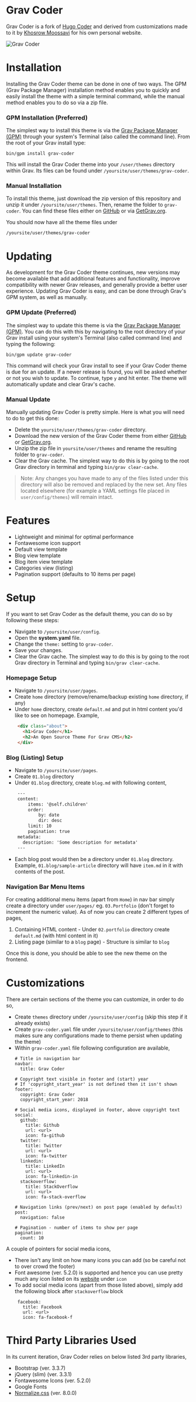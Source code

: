 # Grav Coder

Grav Coder is a fork of [Hugo Coder](https://github.com/luizdepra/hugo-coder) and derived from customizations made to it by [Khosrow Moossavi](https://github.com/khos2ow) for his own personal website.

![Grav Coder](assets/screenshot.png)

# Installation

Installing the Grav Coder theme can be done in one of two ways. The GPM (Grav Package Manager) installation method enables you to quickly and easily install the theme with a simple terminal command, while the manual method enables you to do so via a zip file.

### GPM Installation (Preferred)

The simplest way to install this theme is via the [Grav Package Manager (GPM)](http://learn.getgrav.org/advanced/grav-gpm) through your system's Terminal (also called the command line). From the root of your Grav install type:

    bin/gpm install grav-coder

This will install the Grav Coder theme into your `/user/themes` directory within Grav. Its files can be found under `/yoursite/user/themes/grav-coder`.

### Manual Installation

To install this theme, just download the zip version of this repository and unzip it under `/yoursite/user/themes`. Then, rename the folder to `grav-coder`. You can find these files either on [GitHub](https://github.com/ParitoshBh/grav-coder) or via [GetGrav.org](http://getgrav.org/downloads/themes).

You should now have all the theme files under

    /yoursite/user/themes/grav-coder

# Updating

As development for the Grav Coder theme continues, new versions may become available that add additional features and functionality, improve compatibility with newer Grav releases, and generally provide a better user experience. Updating Grav Coder is easy, and can be done through Grav's GPM system, as well as manually.

### GPM Update (Preferred)

The simplest way to update this theme is via the [Grav Package Manager (GPM)](http://learn.getgrav.org/advanced/grav-gpm). You can do this with this by navigating to the root directory of your Grav install using your system's Terminal (also called command line) and typing the following:

    bin/gpm update grav-coder

This command will check your Grav install to see if your Grav Coder theme is due for an update. If a newer release is found, you will be asked whether or not you wish to update. To continue, type `y` and hit enter. The theme will automatically update and clear Grav's cache.

### Manual Update

Manually updating Grav Coder is pretty simple. Here is what you will need to do to get this done:

* Delete the `yoursite/user/themes/grav-coder` directory.
* Download the new version of the Grav Coder theme from either [GitHub](https://github.com/ParitoshBh/grav-coder) or [GetGrav.org](http://getgrav.org/downloads/themes#extras).
* Unzip the zip file in `yoursite/user/themes` and rename the resulting folder to `grav-coder`.
* Clear the Grav cache. The simplest way to do this is by going to the root Grav directory in terminal and typing `bin/grav clear-cache`.

> Note: Any changes you have made to any of the files listed under this directory will also be removed and replaced by the new set. Any files located elsewhere (for example a YAML settings file placed in `user/config/themes`) will remain intact.

# Features

* Lightweight and minimal for optimal performance
* Fontawesome icon support
* Default view template
* Blog view template
* Blog item view template
* Categories view (listing)
* Pagination support (defaults to 10 items per page)

# Setup

If you want to set Grav Coder as the default theme, you can do so by following these steps:

* Navigate to `/yoursite/user/config`.
* Open the **system.yaml** file.
* Change the `theme:` setting to `grav-coder`.
* Save your changes.
* Clear the Grav cache. The simplest way to do this is by going to the root Grav directory in Terminal and typing `bin/grav clear-cache`.

### Homepage Setup

* Navigate to `/yoursite/user/pages`.
* Create `home` directory (remove/rename/backup existing `home` directory, if any)
* Under `home` directory, create `default.md` and put in html content you'd like to see on homepage. Example,
   ```html
    <div class="about">
      <h1>Grav Coder</h1>
      <h2>An Open Source Theme For Grav CMS</h2>
    </div>
   ```

### Blog (Listing) Setup

* Navigate to `/yoursite/user/pages`.
* Create `01.blog` directory
* Under `01.blog` directory, create `blog.md` with following content,
   ```md
    ---
    content:
        items: '@self.children'
        order:
            by: date
            dir: desc
        limit: 10
        pagination: true
    metadata:
      description: 'Some description for metadata'
    ---
   ```
* Each blog post would then be a directory under `01.blog` directory. Example, `01.blog/sample-article` directory will have `item.md` in it with contents of the post.

### Navigation Bar Menu Items

For creating additional menu items (apart from `Home`) in nav bar simply create a directory under `user/pages/` eg. `03.Portfolio` (don't forget to increment the numeric value). As of now you can create 2 different types of pages,
1. Containing HTML content - Under `02.portfolio` directory create `default.md` (with html content in it)
1. Listing page (similar to a `blog` page) - Structure is similar to `blog`

Once this is done, you should be able to see the new theme on the frontend.

# Customizations

There are certain sections of the theme you can customize, in order to do so,
* Create `themes` directory under `/yoursite/user/config` (skip this step if it already exists)
* Create `grav-coder.yaml` file under `/yoursite/user/config/themes` (this makes sure any configurations made to theme persist when updating the theme)
* Within `grav-coder.yaml` file following configuration are available,
  ```
  # Title in navigation bar
  navbar:
    title: Grav Coder

  # Copyright text visible in footer and (start) year
  # If 'copyright_start_year' is not defined then it isn't shown
  footer:
    copyright: Grav Coder
    copyright_start_year: 2018

  # Social media icons, displayed in footer, above copyright text
  social:
    github:
      title: Github
      url: <url>
      icon: fa-github
    twitter:
      title: Twitter
      url: <url>
      icon: fa-twitter
    linkedin:
      title: LinkedIn
      url: <url>
      icon: fa-linkedin-in
    stackoverflow:
      title: StackOverflow
      url: <url>
      icon: fa-stack-overflow

  # Navigation links (prev/next) on post page (enabled by default)
  post:
    navigation: false

  # Pagination - number of items to show per page
  pagination:
    count: 10
  ``` 

A couple of pointers for social media icons, 
* There isn't any limit on how many icons you can add (so be careful not to over crowd the footer)
* Font awesome (ver. 5.2.0) is supported and hence you can use pretty much any icon listed on its [website](https://fontawesome.com/icons?d=gallery) under `icon`
* To add social media icons (apart from those listed above), simply add the following block after `stackoverflow` block
   ```
    facebook:
      title: Facebook
      url: <url>
      icon: fa-facebook-f   
   ```

# Third Party Libraries Used

In its current iteration, Grav Coder relies on below listed 3rd party libraries,
* Bootstrap (ver. 3.3.7)
* jQuery (slim) (ver. 3.3.1)
* Fontawesome Icons (ver. 5.2.0)
* Google Fonts
* [Normalize.css](https://github.com/necolas/normalize.css) (ver. 8.0.0)
